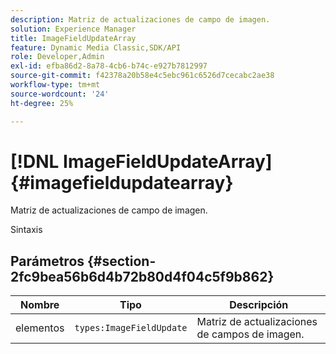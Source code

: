 ```yaml
---
description: Matriz de actualizaciones de campo de imagen.
solution: Experience Manager
title: ImageFieldUpdateArray
feature: Dynamic Media Classic,SDK/API
role: Developer,Admin
exl-id: efba86d2-8a78-4cb6-b74c-e927b7812997
source-git-commit: f42378a20b58e4c5ebc961c6526d7cecabc2ae38
workflow-type: tm+mt
source-wordcount: '24'
ht-degree: 25%

---
```


# [!DNL ImageFieldUpdateArray]{#imagefieldupdatearray}

Matriz de actualizaciones de campo de imagen.

Sintaxis

## Parámetros {#section-2fc9bea56b6d4b72b80d4f04c5f9b862}

| Nombre | Tipo | Descripción |
|---|---|---|
| elementos | `types:ImageFieldUpdate` | Matriz de actualizaciones de campos de imagen. |
